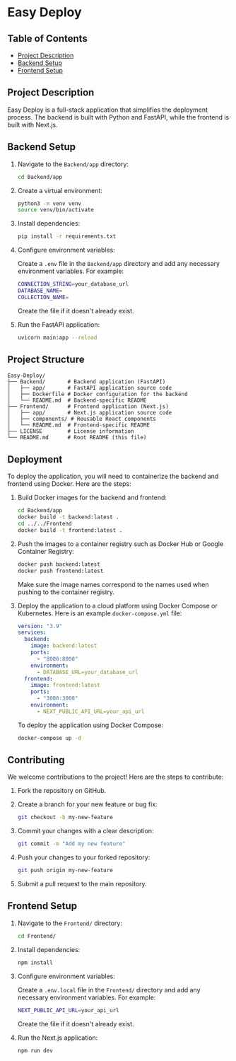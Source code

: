 # Easy Deploy

## Table of Contents

- [Project Description](#project-description)
- [Backend Setup](#backend-setup)
- [Frontend Setup](#frontend-setup)

## Project Description

Easy Deploy is a full-stack application that simplifies the deployment process. The backend is built with Python and FastAPI, while the frontend is built with Next.js.

## Backend Setup

1. Navigate to the `Backend/app` directory:

    ```bash
    cd Backend/app
    ```

2. Create a virtual environment:

    ```bash
    python3 -m venv venv
    source venv/bin/activate
    ```

3. Install dependencies:

    ```bash
    pip install -r requirements.txt
    ```

4. Configure environment variables:

    Create a `.env` file in the `Backend/app` directory and add any necessary environment variables. For example:

    ```bash
    CONNECTION_STRING=your_database_url
    DATABASE_NAME=
    COLLECTION_NAME=
    ```

    Create the file if it doesn't already exist.

6. Run the FastAPI application:

    ```bash
    uvicorn main:app --reload
    ```

## Project Structure

```plaintext
Easy-Deploy/
├── Backend/       # Backend application (FastAPI)
│   ├── app/       # FastAPI application source code
│   ├── Dockerfile # Docker configuration for the backend
│   └── README.md  # Backend-specific README
├── Frontend/      # Frontend application (Next.js)
│   ├── app/       # Next.js application source code
│   ├── components/ # Reusable React components
│   └── README.md  # Frontend-specific README
├── LICENSE        # License information
└── README.md      # Root README (this file)
```

## Deployment

To deploy the application, you will need to containerize the backend and frontend using Docker. Here are the steps:

1. Build Docker images for the backend and frontend:

    ```bash
    cd Backend/app
    docker build -t backend:latest .
    cd ../../Frontend
    docker build -t frontend:latest .
    ```

2. Push the images to a container registry such as Docker Hub or Google Container Registry:

    ```bash
    docker push backend:latest
    docker push frontend:latest
    ```

    Make sure the image names correspond to the names used when pushing to the container registry.

4. Deploy the application to a cloud platform using Docker Compose or Kubernetes. Here is an example `docker-compose.yml` file:

    ```yaml
    version: "3.9"
    services:
      backend:
        image: backend:latest
        ports:
          - "8000:8000"
        environment:
          - DATABASE_URL=your_database_url
      frontend:
        image: frontend:latest
        ports:
          - "3000:3000"
        environment:
          - NEXT_PUBLIC_API_URL=your_api_url
    ```

    To deploy the application using Docker Compose:

    ```bash
    docker-compose up -d
    ```

## Contributing

We welcome contributions to the project! Here are the steps to contribute:

1. Fork the repository on GitHub.
2. Create a branch for your new feature or bug fix:

    ```bash
    git checkout -b my-new-feature
    ```

3. Commit your changes with a clear description:

    ```bash
    git commit -m "Add my new feature"
    ```

4. Push your changes to your forked repository:

    ```bash
    git push origin my-new-feature
    ```

5. Submit a pull request to the main repository.

## Frontend Setup

1. Navigate to the `Frontend/` directory:

    ```bash
    cd Frontend/
    ```

2. Install dependencies:

    ```bash
    npm install
    ```

3. Configure environment variables:

    Create a `.env.local` file in the `Frontend/` directory and add any necessary environment variables. For example:

    ```bash
    NEXT_PUBLIC_API_URL=your_api_url
    ```

    Create the file if it doesn't already exist.

5. Run the Next.js application:

    ```bash
    npm run dev
    ```
